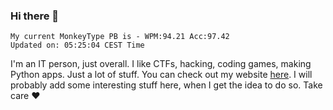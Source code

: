 ### Hi there 👋
<!-- PB START -->
```
My current MonkeyType PB is - WPM:94.21 Acc:97.42
Updated on: 05:25:04 CEST Time
```
<!-- PB END -->
I'm an IT person, just overall. I like CTFs, hacking, coding games, making Python apps. Just a lot of stuff.
You can check out my website [here](https://skill3472.github.io/).
I will probably add some interesting stuff here, when I get the idea to do so. Take care ❤️
